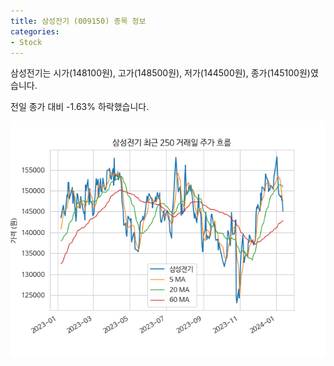 ```yaml
---
title: 삼성전기 (009150) 종목 정보
categories:
- Stock
---
```


삼성전기는 시가(148100원), 고가(148500원), 저가(144500원), 종가(145100원)였습니다.

전일 종가 대비 -1.63% 하락했습니다.

<!-- more -->

![009150](/assets/stock_images/009150.png)